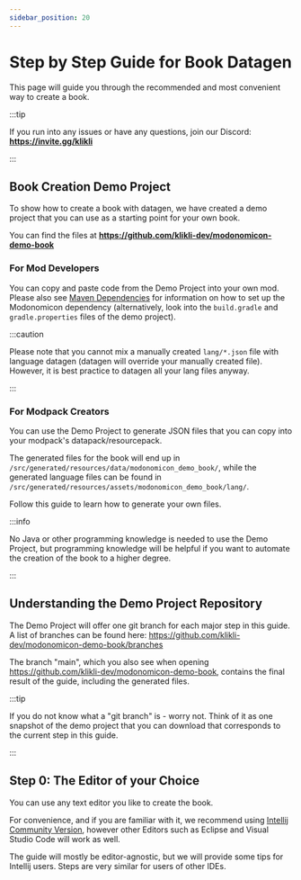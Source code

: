 ```yaml
---
sidebar_position: 20
---
```


# Step by Step Guide for Book Datagen

This page will guide you through the recommended and most convenient way to create a book. 

:::tip

If you run into any issues or have any questions, join our Discord: **https://invite.gg/klikli**

:::

## Book Creation Demo Project

To show how to create a book with datagen, we have created a demo project that you can use as a starting point for your own book. 

You can find the files at **https://github.com/klikli-dev/modonomicon-demo-book**

### For Mod Developers

You can copy and paste code from the Demo Project into your own mod. 
Please also see [Maven Dependencies](../maven-dependencies) for information on how to set up the Modonomicon dependency (alternatively, look into the `build.gradle` and `gradle.properties` files of the demo project).

:::caution

Please note that you cannot mix a manually created `lang/*.json` file with language datagen (datagen will override your manually created file). 
However, it is best practice to datagen all your lang files anyway.

::: 

###  For Modpack Creators

You can use the Demo Project to generate JSON files that you can copy into your modpack's datapack/resourcepack.

The generated files for the book will end up in `/src/generated/resources/data/modonomicon_demo_book/`, while the generated language files can be found in `/src/generated/resources/assets/modonomicon_demo_book/lang/`.

Follow this guide to learn how to generate your own files.

:::info

No Java or other programming knowledge is needed to use the Demo Project, but programming knowledge will be helpful if you want to automate the creation of the book to a higher degree.

:::

## Understanding the Demo Project Repository

The Demo Project will offer one git branch for each major step in this guide. A list of branches can be found here: https://github.com/klikli-dev/modonomicon-demo-book/branches

The branch "main", which you also see when opening https://github.com/klikli-dev/modonomicon-demo-book, contains the final result of the guide, including the generated files.

:::tip

If you do not know what a "git branch" is - worry not. Think of it as one snapshot of the demo project that you can download that corresponds to the current step in this guide.

::: 

## Step 0: The Editor of your Choice 

You can use any text editor you like to create the book.

For convenience, and if you are familiar with it, we recommend using [Intellij Community Version](https://www.jetbrains.com/idea/download/), however other Editors such as Eclipse and Visual Studio Code will work as well.

The guide will mostly be editor-agnostic, but we will provide some tips for Intellij users. Steps are very similar for users of other IDEs.